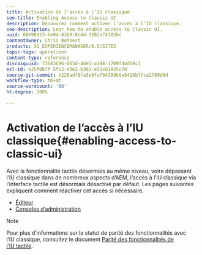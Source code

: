 ```yaml
---
title: Activation de l’accès à l’IU classique
seo-title: Enabling Access to Classic UI
description: Découvrez comment activer l’accès à l’IU classique.
seo-description: Lear how to enable access to Classic UI.
uuid: 08698023-6e0d-4160-8c4d-d282e74182bc
contentOwner: Chris Bohnert
products: SG_EXPERIENCEMANAGER/6.5/SITES
topic-tags: operations
content-type: reference
discoiquuid: f3683696-663d-4de5-a388-1709f44d58c1
exl-id: e25f0b7f-5f12-4363-b302-e51c81035c7d
source-git-commit: b220adf6fa3e9faf94389b9a9416b7fca2f89d9d
workflow-type: tm+mt
source-wordcount: '86'
ht-degree: 100%

---
```


# Activation de l’accès à l’IU classique{#enabling-access-to-classic-ui}

Avec la fonctionnalité tactile désormais au même niveau, voire dépassant l’IU classique dans de nombreux aspects d’AEM, l’accès à l’IU classique via l’interface tactile est désormais désactivé par défaut. Les pages suivantes expliquent comment réactiver cet accès si nécessaire.

* [Éditeur](/help/sites-administering/enable-classic-ui-editor.md)
* [Consoles d’administration](/help/sites-administering/enable-classic-ui-admin.md)

>[!NOTE]
>
>Pour plus d’informations sur le statut de parité des fonctionnalités avec l’IU classique, consultez le document [Parité des fonctionnalités de l’IU tactile](/help/release-notes/touch-ui-features-status.md).
